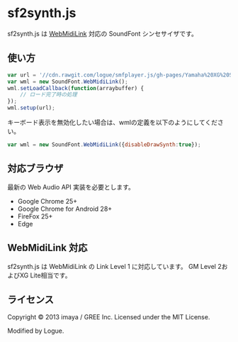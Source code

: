 # sf2synth.js

sf2synth.js は [WebMidiLink](http://www.g200kg.com/en/docs/webmidilink/) 対応の SoundFont シンセサイザです。

## 使い方

```js
var url = '//cdn.rawgit.com/logue/smfplayer.js/gh-pages/Yamaha%20XG%20Sound%20Set.sf2';
var wml = new SoundFont.WebMidiLink();
wml.setLoadCallback(function(arraybuffer) {
    // ロード完了時の処理
});
wml.setup(url);
```

キーボード表示を無効化したい場合は、wmlの定義を以下のようにしてください。

```js
var wml = new SoundFont.WebMidiLink({disableDrawSynth:true});
```

## 対応ブラウザ

最新の Web Audio API 実装を必要とします。

- Google Chrome 25+
- Google Chrome for Android 28+
- FireFox 25+
- Edge

## WebMidiLink 対応

sf2synth.js は WebMidiLink の Link Level 1 に対応しています。
GM Level 2およびXG Lite相当です。

## ライセンス

Copyright &copy; 2013 imaya / GREE Inc.
Licensed under the MIT License.

Modified by Logue.
